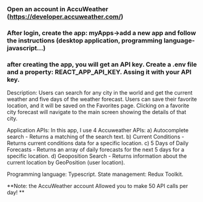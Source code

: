  ### Open an account in AccuWeather (https://developer.accuweather.com/)

 ### After login, create the app: myApps->add a new app and follow the instructions (desktop application, programming language- javascript...)

 ### after creating the app, you will get an API key. Create a .env file and a property: REACT_APP_API_KEY. Assing it with your API key. 
 
Description: 
Users can search for any city in the world and get the current weather and five days of the weather forecast.
Users can save their favorite location, and it will be saved on the Favorites page. 
Clicking on a favorite city forecast will navigate to the main screen showing the details of that city.

Application APIs:
In this app, I use 4 Accuweather APIs: 
a) Autocomplete search - Returns a matching of the search text. 
b) Current Conditions - Returns current conditions data for a specific location. 
c) 5 Days of Daily Forecasts - Returns an array of daily forecasts for the next 5 days for a specific location. 
d) Geoposition Search - Returns information about the current location by GeoPosition (user location).

Programming language: Typescript.
State management: Redux Toolkit.

**Note: the AccuWeather account Allowed you to make 50 API calls per day! **
